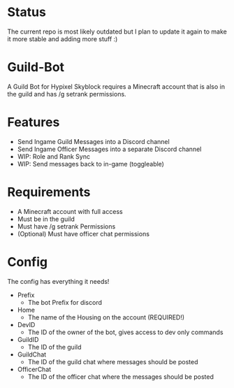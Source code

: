 # Status
The current repo is most likely outdated but I plan to update it again to make it more stable and adding more stuff :)

# Guild-Bot
A Guild Bot for Hypixel Skyblock requires a Minecraft account that is also in the guild and has /g setrank permissions.

# Features

- Send Ingame Guild Messages into a Discord channel
- Send Ingame Officer Messages into a separate Discord channel
- WIP: Role and Rank Sync
- WIP: Send messages back to in-game (toggleable)

# Requirements

- A Minecraft account with full access
- Must be in the guild
- Must have /g setrank Permissions
- (Optional) Must have officer chat permissions

# Config
The config has everything it needs!

- Prefix
  - The bot Prefix for discord
- Home
  - The name of the Housing on the account (REQUIRED!)
- DevID
  - The ID of the owner of the bot, gives access to dev only commands
- GuildID
  - The ID of the guild
- GuildChat
  - The ID of the guild chat where messages should be posted
- OfficerChat
  - The ID of the officer chat where the messages should be posted
